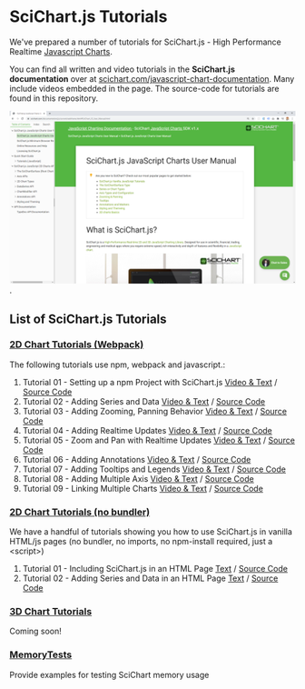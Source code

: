 # SciChart.js Tutorials

We've prepared a number of tutorials for SciChart.js - High Performance Realtime [Javascript Charts](https://scichart.com/javascript-chart-features).

You can find all written and video tutorials in the **SciChart.js documentation** over at [scichart.com/javascript-chart-documentation](https://www.scichart.com/documentation/js/current/webframe.html#Tutorial%2001%20-%20Setting%20up%20a%20Project%20with%20SciChart.js.html).
Many include videos embedded in the page. The source-code for tutorials are found in this repository.

[![JavaScript Chart Documentation](../Sandbox/scichart-js-javascript-chart-documentation.PNG)](https://www.scichart.com/javascript-chart-documentation).

## List of SciChart.js Tutorials

### [2D Chart Tutorials (Webpack)](Tutorials/2D_Chart_Tutorials_JavaScript)

The following tutorials use npm, webpack and javascript.:

1. Tutorial 01 - Setting up a npm Project with SciChart.js [Video & Text](https://www.scichart.com/documentation/js/current/webframe.html#Tutorial%2001%20-%20Setting%20up%20a%20Project%20with%20SciChart.js.html) / [Source Code](Tutorials/2D_Chart_Tutorials_JavaScript/Tutorial_1_Setting_up_a_project_with_SciChart)
2. Tutorial 02 - Adding Series and Data [Video & Text](https://www.scichart.com/documentation/js/current/webframe.html#Tutorial%2002%20-%20Adding%20Series%20and%20Data.html) / [Source Code](Tutorials/2D_Chart_Tutorials_JavaScript/Tutorial_2_Adding_Series_and_Data)
3. Tutorial 03 - Adding Zooming, Panning Behavior [Video & Text](https://www.scichart.com/documentation/js/current/webframe.html#Tutorial%2003%20-%20Adding%20Zooming,%20Panning%20Behavior.html) / [Source Code](Tutorials/2D_Chart_Tutorials_JavaScript/Tutorial_3_Add_Zoom_and_Pan_Behavior)
4. Tutorial 04 - Adding Realtime Updates [Video & Text](https://www.scichart.com/documentation/js/current/webframe.html#Tutorial%2004%20-%20Adding%20Realtime%20Updates.html) / [Source Code](Tutorials/2D_Chart_Tutorials_JavaScript/Tutorial_4_Adding_Realtime_Updates)
5. Tutorial 05 - Zoom and Pan with Realtime Updates [Video & Text](https://www.scichart.com/documentation/js/current/webframe.html#Tutorial%2005%20-%20Zoom%20and%20Pan%20with%20Realtime%20Updates.html) / [Source Code](Tutorials/2D_Chart_Tutorials_JavaScript/Tutorial_5_Zoom_and_Pan_With_Realtime_Updates)
6. Tutorial 06 - Adding Annotations [Video & Text](https://www.scichart.com/documentation/js/current/webframe.html#Tutorial%2006%20-%20Adding%20Annotations.html) / [Source Code](Tutorials/2D_Chart_Tutorials_JavaScript/Tutorial_6_Adding_Annotations)
7. Tutorial 07 - Adding Tooltips and Legends [Video & Text](https://www.scichart.com/documentation/js/current/webframe.html#Tutorial%2007%20-%20Adding%20Tooltips%20and%20Legends.html) / [Source Code](Tutorials/2D_Chart_Tutorials_JavaScript/Tutorial_7_Adding_Tooltips_and_Legends)
8. Tutorial 08 - Adding Multiple Axis [Video & Text](https://www.scichart.com/documentation/js/current/webframe.html#Tutorial%2008%20-%20Adding%20Multiple%20Axis.html) / [Source Code](Tutorials/2D_Chart_Tutorials_JavaScript/Tutorial_8_Multiple_Axis)
9. Tutorial 09 - Linking Multiple Charts [Video & Text](https://www.scichart.com/documentation/js/current/webframe.html#Tutorial%2009%20-%20Linking%20Multiple%20Charts.html) / [Source Code](Tutorials/2D_Chart_Tutorials_JavaScript/Tutorial_9_Linking_Multiple_Charts)

### [2D Chart Tutorials (no bundler)](Tutorials/2D_Browser_CDN_Tutorials_JavaScript)

We have a handful of tutorials showing you how to use SciChart.js in vanilla HTML/js pages (no bundler, no imports, no npm-install required, just a &lt;script&gt;)

1. Tutorial 01 - Including SciChart.js in an HTML Page [Text]() / [Source Code]()
2. Tutorial 02 - Adding Series and Data in an HTML Page [Text]() / [Source Code]()

### [3D Chart Tutorials](Tutorials/3D_Chart_Tutorials_JavaScript)

Coming soon!

### [MemoryTests](Tutorials/MemoryTests)

Provide examples for testing SciChart memory usage
